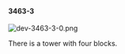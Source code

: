 #### 3463-3
![dev-3463-3-0.png](https://github.com/lil-lab/nlvr/raw/master/nlvr/dev/images/3/dev-3463-3-0.png "dev-3463-3-0.png")

There is a tower with four blocks.